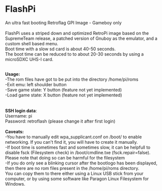 # FlashPi
 An ultra fast booting Retroflag GPI Image - Gameboy only<br><br>
FlashPi uses a striped down and optimized RetroPi image based on the SupremeTeam release, a patched version of Gnuboy as the emulator, and a custom shell based menu.<br>
Boot time with a slow sd card is about 40-50 seconds.<br>
The boot time can be reduced to to about 20-30 seconds by using a microSDXC UHS-I card.<br><br>

<b>Usage:</b> <br>
-The rom files have got to be put into the directory /home/pi/roms<br>
-Exit emu: left shoulder button<br>
-Save game state: Y button (feature not yet implemented)<br>
-Load game state: X button (feature not yet implemented)<br>
<br><br>
<b>SSH login data</b>:<br>
Username: pi<br>
Password: retroflash (please change it after first login)<br>
<br>
<b>Caveats:</b><br>
-You have to manually edit wpa_supplicant.conf on /boot/ to enable networking. If you can't find it, you will have to create it manually.<br>
-If boot time is sometimes fast and sometimes slow, it can be helpfull to disable  fsck (Filesystem check) in /boot/cmdline.txe (fsck.repair=false). Please note that doing so can be harmful for the filesystem<br>
-If you do only see a blinking cursor after the bootlogo has been displayed, then there are no rom files present in the /home/pi/roms directory.<br>
 You can copy them to there either using a Linux USB stick from your computer, or by using some software like Paragon Linux Filesystem for Windows.<br>
